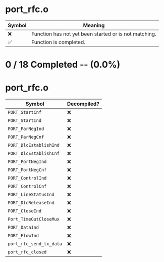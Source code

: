 # port_rfc.o
| Symbol | Meaning 
| ------------- | ------------- 
| :x: | Function has not yet been started or is not matching. 
| :white_check_mark: | Function is completed. 


# 0 / 18 Completed -- (0.0%)
# port_rfc.o
| Symbol | Decompiled? |
| ------------- | ------------- |
| `PORT_StartCnf` | :x: |
| `PORT_StartInd` | :x: |
| `PORT_ParNegInd` | :x: |
| `PORT_ParNegCnf` | :x: |
| `PORT_DlcEstablishInd` | :x: |
| `PORT_DlcEstablishCnf` | :x: |
| `PORT_PortNegInd` | :x: |
| `PORT_PortNegCnf` | :x: |
| `PORT_ControlInd` | :x: |
| `PORT_ControlCnf` | :x: |
| `PORT_LineStatusInd` | :x: |
| `PORT_DlcReleaseInd` | :x: |
| `PORT_CloseInd` | :x: |
| `Port_TimeOutCloseMux` | :x: |
| `PORT_DataInd` | :x: |
| `PORT_FlowInd` | :x: |
| `port_rfc_send_tx_data` | :x: |
| `port_rfc_closed` | :x: |
